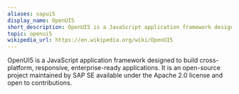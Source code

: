 ```yaml
---
aliases: sapui5
display_name: OpenUI5
short_description: OpenUI5 is a JavaScript application framework designed to build cross-platform, responsive, enterprise-ready applications.
topic: openui5
wikipedia_url: https://en.wikipedia.org/wiki/OpenUI5
---
```

OpenUI5 is a JavaScript application framework designed to build cross-platform, responsive, enterprise-ready applications. It is an open-source project maintained by SAP SE available under the Apache 2.0 license and open to contributions.
